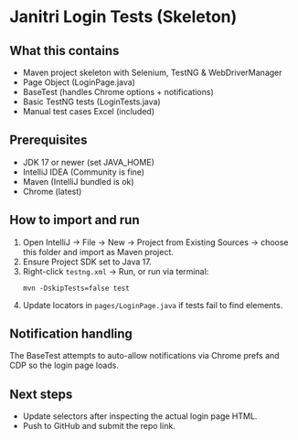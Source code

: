 # Janitri Login Tests (Skeleton)

## What this contains
- Maven project skeleton with Selenium, TestNG & WebDriverManager
- Page Object (LoginPage.java)
- BaseTest (handles Chrome options + notifications)
- Basic TestNG tests (LoginTests.java)
- Manual test cases Excel (included)

## Prerequisites
- JDK 17 or newer (set JAVA_HOME)
- IntelliJ IDEA (Community is fine)
- Maven (IntelliJ bundled is ok)
- Chrome (latest)

## How to import and run
1. Open IntelliJ → File → New → Project from Existing Sources → choose this folder and import as Maven project.
2. Ensure Project SDK set to Java 17.
3. Right-click `testng.xml` → Run, or run via terminal:
   ```
   mvn -DskipTests=false test
   ```
4. Update locators in `pages/LoginPage.java` if tests fail to find elements.

## Notification handling
The BaseTest attempts to auto-allow notifications via Chrome prefs and CDP so the login page loads.

## Next steps
- Update selectors after inspecting the actual login page HTML.
- Push to GitHub and submit the repo link.
